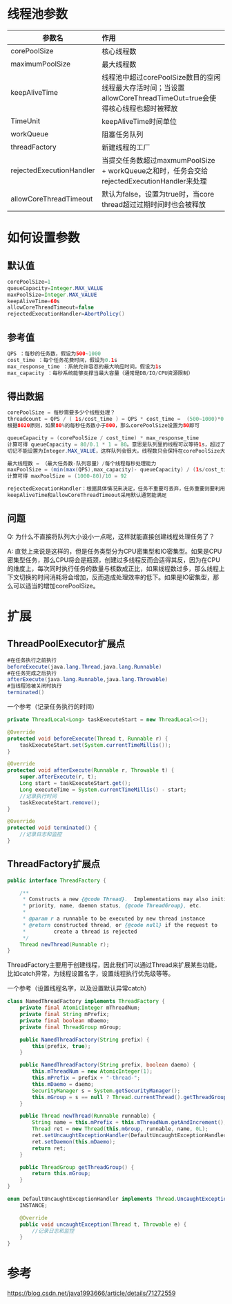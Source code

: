 # 线程池参数

|参数名	|作用
| --------   | :-----  |
|corePoolSize	|核心线程数
|maximumPoolSize|	最大线程数
|keepAliveTime	| 线程池中超过corePoolSize数目的空闲线程最大存活时间；当设置allowCoreThreadTimeOut=true会使得核心线程也超时被释放
|TimeUnit	|keepAliveTime时间单位
|workQueue	|阻塞任务队列
|threadFactory	|新建线程的工厂
|rejectedExecutionHandler	|当提交任务数超过maxmumPoolSize + workQueue之和时，任务会交给rejectedExecutionHandler来处理
|allowCoreThreadTimeout	| 默认为false，设置为true时，当core thread超过过期时间时也会被释放

# 如何设置参数
## 默认值

```java
corePoolSize=1
queueCapacity=Integer.MAX_VALUE
maxPoolSize=Integer.MAX_VALUE
keepAliveTime=60s
allowCoreThreadTimeout=false
rejectedExecutionHandler=AbortPolicy()
```
## 参考值

```java
QPS ：每秒的任务数，假设为500~1000
cost_time ：每个任务花费时间，假设为0.1s
max_response_time ：系统允许容忍的最大响应时间，假设为1s
max_capacity ：每秒系统能够支撑当最大容量（通常是DB/IO/CPU资源限制）
```

## 得出数据
```java
corePoolSize = 每秒需要多少个线程处理？
threadcount = QPS / ( 1s/cost_time ) = QPS * cost_time =  (500~1000)*0.1 = 50~100 个线程。corePoolSize设置应该大于50
根据8020原则，如果80%的每秒任务数小于800，那么corePoolSize设置为80即可

queueCapacity = (corePoolSize / cost_time) * max_response_time
计算可得 queueCapacity = 80/0.1 * 1 = 80。意思是队列里的线程可以等待1s，超过了的需要新开线程来执行
切记不能设置为Integer.MAX_VALUE，这样队列会很大，线程数只会保持在corePoolSize大小，当任务陡增时，不能新开线程来执行，响应时间会随之陡增。

最大线程数 = （最大任务数-队列容量）/每个线程每秒处理能力
maxPoolSize = (min(max(QPS),max_capacity)- queueCapacity) / (1s/cost_time)
计算可得 maxPoolSize = (1000-80)/10 = 92

rejectedExecutionHandler：根据具体情况来决定，任务不重要可丢弃，任务重要则要利用一些缓冲机制来处理
keepAliveTime和allowCoreThreadTimeout采用默认通常能满足
```

## 问题
Q: 为什么不直接将队列大小设小一点呢，这样就能直接创建线程处理任务了？

A: 直觉上来说是这样的，但是任务类型分为CPU密集型和IO密集型。如果是CPU密集型任务，那么CPU将会是瓶颈，创建过多线程反而会适得其反，因为在CPU的维度上，每次同时执行任务的数量与核数成正比，如果线程数过多，那么线程上下文切换的时间消耗将会增加，反而造成处理效率的低下。如果是IO密集型，那么可以适当的增加corePoolSize。

# 扩展

## ThreadPoolExecutor扩展点
```java
#在任务执行之前执行
beforeExecute(java.lang.Thread,java.lang.Runnable)
#在任务完成之后执行
afterExecute(java.lang.Runnable,java.lang.Throwable)
#当线程池被关闭时执行
terminated()
```
一个参考（记录任务执行的时间）

```java
private ThreadLocal<Long> taskExecuteStart = new ThreadLocal<>();

@Override
protected void beforeExecute(Thread t, Runnable r) {
    taskExecuteStart.set(System.currentTimeMillis());
}

@Override
protected void afterExecute(Runnable r, Throwable t) {
    super.afterExecute(r, t);
    Long start = taskExecuteStart.get();
    Long executeTime = System.currentTimeMillis() - start;
    //记录执行时间
    taskExecuteStart.remove();
}

@Override
protected void terminated() {
    //记录日志和监控
}
```

## ThreadFactory扩展点

```java
public interface ThreadFactory {

    /**
     * Constructs a new {@code Thread}.  Implementations may also initialize
     * priority, name, daemon status, {@code ThreadGroup}, etc.
     *
     * @param r a runnable to be executed by new thread instance
     * @return constructed thread, or {@code null} if the request to
     *         create a thread is rejected
     */
    Thread newThread(Runnable r);
}
```
ThreadFactory主要用于创建线程，因此我们可以通过Thread来扩展某些功能，比如catch异常，为线程设置名字，设置线程执行优先级等等。

一个参考（设置线程名字，以及设置默认异常catch）

```java
class NamedThreadFactory implements ThreadFactory {
    private final AtomicInteger mThreadNum;
    private final String mPrefix;
    private final boolean mDaemo;
    private final ThreadGroup mGroup;

    public NamedThreadFactory(String prefix) {
        this(prefix, true);
    }

    public NamedThreadFactory(String prefix, boolean daemo) {
        this.mThreadNum = new AtomicInteger(1);
        this.mPrefix = prefix + "-thread-";
        this.mDaemo = daemo;
        SecurityManager s = System.getSecurityManager();
        this.mGroup = s == null ? Thread.currentThread().getThreadGroup() : s.getThreadGroup();
    }

    public Thread newThread(Runnable runnable) {
        String name = this.mPrefix + this.mThreadNum.getAndIncrement();
        Thread ret = new Thread(this.mGroup, runnable, name, 0L);
        ret.setUncaughtExceptionHandler(DefaultUncaughtExceptionHandler.INSTANCE);
        ret.setDaemon(this.mDaemo);
        return ret;
    }

    public ThreadGroup getThreadGroup() {
        return this.mGroup;
    }
}

enum DefaultUncaughtExceptionHandler implements Thread.UncaughtExceptionHandler {
    INSTANCE;

    @Override
    public void uncaughtException(Thread t, Throwable e) {
        //记录日志和监控
    }
}
```

# 参考

https://blog.csdn.net/java1993666/article/details/71272559

